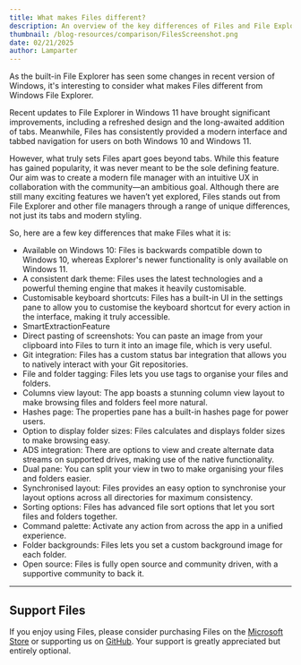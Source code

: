 ```yaml
---
title: What makes Files different?
description: An overview of the key differences of Files and File Explorer
thumbnail: /blog-resources/comparison/FilesScreenshot.png
date: 02/21/2025
author: Lamparter
---
```


As the built-in File Explorer has seen some changes in recent version of Windows, it's interesting to consider what makes Files different from Windows File Explorer.

Recent updates to File Explorer in Windows 11 have brought significant improvements, including a refreshed design and the long-awaited addition of tabs. Meanwhile, Files has consistently provided a modern interface and tabbed navigation for users on both Windows 10 and Windows 11.

However, what truly sets Files apart goes beyond tabs. While this feature has gained popularity, it was never meant to be the sole defining feature. Our aim was to create a modern file manager with an intuitive UX in collaboration with the community—an ambitious goal. Although there are still many exciting features we haven’t yet explored, Files stands out from File Explorer and other file managers through a range of unique differences, not just its tabs and modern styling.

So, here are a few key differences that make Files what it is:

- Available on Windows 10: Files is backwards compatible down to Windows 10, whereas Explorer's newer functionality is only available on Windows 11.
- A consistent dark theme: Files uses the latest technologies and a powerful theming engine that makes it heavily customisable.
- Customisable keyboard shortcuts: Files has a built-in UI in the settings pane to allow you to customise the keyboard shortcut for every action in the interface, making it truly accessible.
- SmartExtractionFeature
- Direct pasting of screenshots: You can paste an image from your clipboard into Files to turn it into an image file, which is very useful.
- Git integration: Files has a custom status bar integration that allows you to natively interact with your Git repositories.
- File and folder tagging: Files lets you use tags to organise your files and folders.
- Columns view layout: The app boasts a stunning column view layout to make browsing files and folders feel more natural.
- Hashes page: The properties pane has a built-in hashes page for power users.
- Option to display folder sizes: Files calculates and displays folder sizes to make browsing easy.
- ADS integration: There are options to view and create alternate data streams on supported drives, making use of the native functionality.
- Dual pane: You can split your view in two to make organising your files and folders easier.
- Synchronised layout: Files provides an easy option to synchronise your layout options across all directories for maximum consistency.
- Sorting options: Files has advanced file sort options that let you sort files and folders together.
- Command palette: Activate any action from across the app in a unified experience.
- Folder backgrounds: Files lets you set a custom background image for each folder.
- Open source: Files is fully open source and community driven, with a supportive community to back it.

---

## Support Files

If you enjoy using Files, please consider purchasing Files on the [Microsoft Store](ms-windows-store://pdp/?ProductId=9nghp3dx8hdx&cid=FilesWebsite) or supporting us on [GitHub](https://github.com/sponsors/yaira2). Your support is greatly appreciated but entirely optional.
